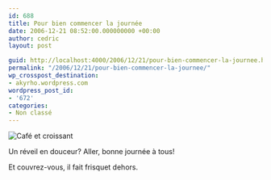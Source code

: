```yaml
---
id: 688
title: Pour bien commencer la journée
date: 2006-12-21 08:52:00.000000000 +00:00
author: cedric
layout: post

guid: http://localhost:4000/2006/12/21/pour-bien-commencer-la-journee.html
permalink: "/2006/12/21/pour-bien-commencer-la-journee/"
wp_crosspost_destination:
- akyrho.wordpress.com
wordpress_post_id:
- '672'
categories:
- Non classé
---
```

![Café et croissant](/images/Photos/328849202_948726515c_b.jpg)

Un réveil en douceur? Aller, bonne journée à tous!

Et couvrez-vous, il fait frisquet dehors.